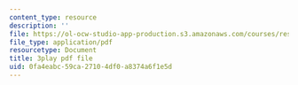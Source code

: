 ```yaml
---
content_type: resource
description: ''
file: https://ol-ocw-studio-app-production.s3.amazonaws.com/courses/res-18-006-calculus-revisited-single-variable-calculus-fall-2010/0fa4eabc59ca27104df0a8374a6f1e5d_Fe9DPXvt2ps.pdf
file_type: application/pdf
resourcetype: Document
title: 3play pdf file
uid: 0fa4eabc-59ca-2710-4df0-a8374a6f1e5d
---
```

